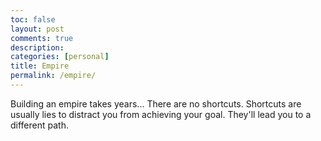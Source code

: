 ```yaml
---
toc: false
layout: post
comments: true
description:
categories: [personal]
title: Empire
permalink: /empire/
---
```


Building an empire takes years...
There are no shortcuts. Shortcuts are usually lies to distract you from achieving your goal. They'll lead you to a different path. 

